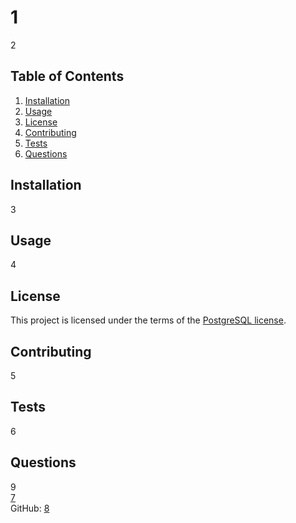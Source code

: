 # 1

2



## Table of Contents
1. [Installation](#Installation)
2. [Usage](#Usage)
3. [License](#License)
4. [Contributing](#Contributing)
5. [Tests](#Tests)
6. [Questions](#Questions)

## Installation
3

## Usage
4

## License  
This project is licensed under the terms of the [PostgreSQL license](https://opensource.org/licenses/PostgreSQL).

## Contributing
5

## Tests
6

## Questions
9  
[7](mailto:7?subject=Github%201%20Query)  
GitHub: [8](https://github.com/8)
